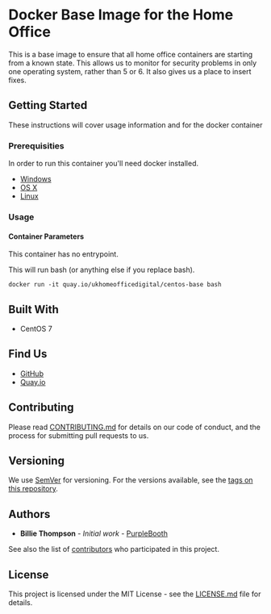 # Docker Base Image for the Home Office

This is a base image to ensure that all home office containers are starting from a known state. This allows us to 
monitor for security problems in only one operating system, rather than 5 or 6. It also gives us a place to insert 
fixes.

## Getting Started

These instructions will cover usage information and for the docker container 

### Prerequisities


In order to run this container you'll need docker installed.

* [Windows](https://docs.docker.com/windows/started)
* [OS X](https://docs.docker.com/mac/started/)
* [Linux](https://docs.docker.com/linux/started/)

### Usage

#### Container Parameters

This container has no entrypoint.

This will run bash (or anything else if you replace bash).

```shell
docker run -it quay.io/ukhomeofficedigital/centos-base bash
```

## Built With

* CentOS 7

## Find Us

* [GitHub](https://github.com/UKHomeOffice/docker-centos-base)
* [Quay.io](https://quay.io/repository/ukhomeofficedigital/centos-base)

## Contributing

Please read [CONTRIBUTING.md](CONTRIBUTING.md) for details on our code of conduct, and the process for submitting
pull requests to us.

## Versioning

We use [SemVer](http://semver.org/) for versioning. For the versions available, see the 
[tags on this repository](https://github.com/UKHomeOffice/docker-centos-base/tags). 

## Authors

* **Billie Thompson** - *Initial work* - [PurpleBooth](https://github.com/PurpleBooth)

See also the list of [contributors](https://github.com/UKHomeOffice/docker-centos-base/contributors) who 
participated in this project.

## License

This project is licensed under the MIT License - see the [LICENSE.md](LICENSE.md) file for details.

